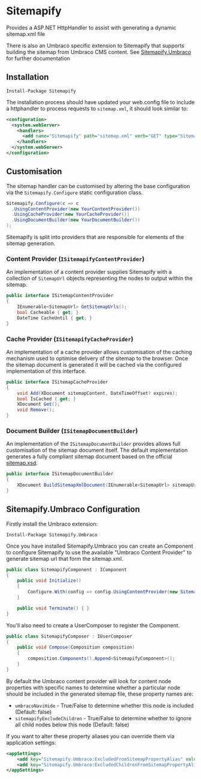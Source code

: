 # Sitemapify 
Provides a ASP.NET HttpHandler to assist with generating a dynamic sitemap.xml file

There is also an Umbraco specific extension to Sitemapify that supports building the sitemap from Umbraco CMS content.  See [Sitemapify.Umbraco](#sitemapifyumbraco-configuration) for further documentation

## Installation

```
Install-Package Sitemapify
```

The installation process should have updated your web.config file to include a httphandler to process requests to `sitemap.xml`, it should look similar to:

```xml
<configuration>
  <system.webServer>
    <handlers>
      <add name="Sitemapify" path="sitemap.xml" verb="GET" type="Sitemapify.SitemapifyHttpHandler, Sitemapify" />
    </handlers>
  </system.webServer>
</configuration>
```

## Customisation
The sitemap handler can be customised by altering the base configuration via the ```Sitemapify.Configure``` static configuration class.  

```c#
Sitemapify.Configure(c => c
  .UsingContentProvider(new YourContentProvider())
  .UsingCacheProvider(new YourCacheProvider())
  .UsingDocumentBuilder(new YourDocumentBuilder())
);
```

Sitemapify is split into providers that are responsible for elements of the sitemap generation.

### Content Provider (`ISitemapifyContentProvider`)
An implementation of a content provider supplies Sitemapify with a collection of `SitemapUrl` objects representing the nodes to output within the sitemap.

```c#
public interface ISitemapContentProvider
{
    IEnumerable<SitemapUrl> GetSitemapUrls();
    bool Cacheable { get; }
    DateTime CacheUntil { get; }
}
```

### Cache Provider (`ISitemapifyCacheProvider`)
An implementation of a cache provider allows customisation of the caching mechanism used to optimise delivery of the sitemap to the browser.  Once the sitemap document is generated it will be cached via the configured implementation of this interface.

```c#
public interface ISitemapCacheProvider
{
    void Add(XDocument sitemapContent, DateTimeOffset? expires);
    bool IsCached { get; }
    XDocument Get();
    void Remove();
}
```

### Document Builder (`ISitemapDocumentBuilder`)
An implementation of the `ISitemapDocumentBuilder` provides allows full customisation of the sitemap document itself.  The default implementation generates a fully compliant sitemap document based on the official [sitemap.xsd](http://www.sitemaps.org/schemas/sitemap/0.9/sitemap.xsd).

```c#
public interface ISitemapDocumentBuilder
{
    XDocument BuildSitemapXmlDocument(IEnumerable<SitemapUrl> sitemapUrls);
}
```

## Sitemapify.Umbraco Configuration

Firstly install the Umbraco extension:

```
Install-Package Sitemapify.Umbraco
```

Once you have installed Sitemapify.Umbraco you can create an Component to configure Sitemapify to use the available "Umbraco Content Provider" to generate sitemap url that form the sitemap.xml.

```c#
public class SitemapifyComponent : IComponent
{
	public void Initialize()
	{
		Configure.With(config => config.UsingContentProvider(new SitemapifyUmbracoContentProvider()));
	}

	public void Terminate() { }
}
```

You'll also need to create a UserComposer to register the Component.

```c#
public class SitemapifyComposer : IUserComposer
{
	public void Compose(Composition composition)
	{
		composition.Components().Append<SitemapifyComponent>();
	}
}
```

By default the Umbraco content provider will look for content node properties with specific names to determine whether a particular node should be included in the generated sitemap file, these property names are:

* `umbracoNaviHide`	- True/False to determine whether this node is included (Default: false)
* `sitemapifyExcludeChildren`	- True/False to determine whether to ignore all child nodes below this node (Default: false)

If you want to alter these property aliases you can override them via application settings:

```xml
<appSettings>
	<add key="Sitemapify.Umbraco:ExcludedFromSitemapPropertyAlias" value="newPropertyAlias" />
	<add key="Sitemapify.Umbraco:ExcludedChildrenFromSitemapPropertyAlias" value="anotherPropertyAlias" />
</appSettings>
```
